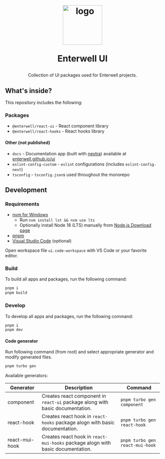 <h1 align="center">
  <a style="display: inline-block;" href="https://enterwell.net" target="_blank">
    <picture>
      <source media="(prefers-color-scheme: dark)" srcset="https://enterwell.net/wp-content/uploads/2023/05/ew-logomark-monochrome-negative-256.x71089.svg">
      <img width="128" height="128" alt="logo" src="https://enterwell.net/wp-content/uploads/2023/05/ew-logomark-monochrome-positive-256.x71089.svg">
    </picture>
  </a>
  <p>Enterwell UI</p>
</h1>

<p align="center">
    Collection of UI packages used for Enterwell projects.
</p>

## What's inside?

This repository includes the following:

### Packages

- `@enterwell/react-ui` - React component library
- `@enterwell/react-hooks` - React hooks library

#### Other (not published)

- `docs` - Documentation app (built with [nextra](https://nextra.site/)) available at [enterwell.github.io/ui](https://enterwell.github.io/ui/)
- `eslint-config-custom` - `eslint` configurations (includes `eslint-config-next`)
- `tsconfig` - `tsconfig.json`s used throughout the monorepo

## Development

### Requirements

- [nvm for Windows](https://github.com/coreybutler/nvm-windows)
  - Run `nvm install lst && nvm use lts`
  - Optionally install Node 18 (LTS) manually from [Node.js Download page](https://nodejs.org/en/download)
- [pnpm](https://pnpm.io/installation)
- [Visual Studio Code](https://code.visualstudio.com/) (optional)

Open workspace file `ui.code-workspace` with VS Code or your favorite editor.

### Build

To build all apps and packages, run the following command:

```bash
pnpm i
pnpm build
```

### Develop

To develop all apps and packages, run the following command:

```bash
pnpm i
pnpm dev
```

#### Code generator

Run following command (from root) and select appropriate generator and modify generated files.

```bash
pnpm turbo gen
```

Available generators:

| Generator | Description | Command |
|-----------|-------------|---------|
| component | Creates react component in `react-ui` package along with basic documentation. | `pnpm turbo gen component` |
| react-hook | Creates react hook in `react-hooks` package alogn with basic documentation. | `pnpm turbo gen react-hook` |
| react-mui-hook | Creates react hook in `react-mui-hooks` package alogn with basic documentation. | `pnpm turbo gen react-mui-hook` |
